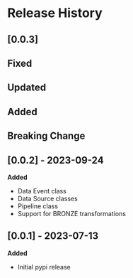 # Release History

## [0.0.3]
**Fixed**
-

**Updated**
-

**Added**
-

**Breaking Change**
-

## [0.0.2] - 2023-09-24
**Added**
- Data Event class
- Data Source classes
- Pipeline class
- Support for BRONZE transformations

## [0.0.1] - 2023-07-13
**Added**
- Initial pypi release
